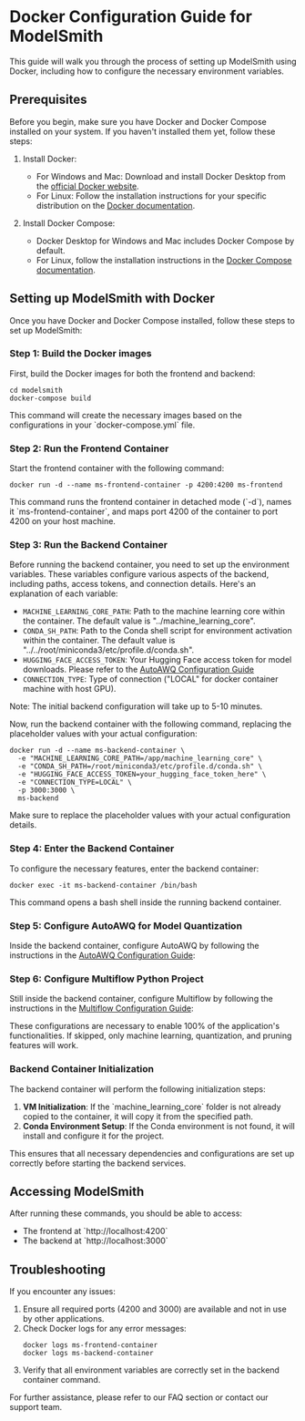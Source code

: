 # Docker Configuration Guide for ModelSmith

This guide will walk you through the process of setting up ModelSmith using Docker, including how to configure the necessary environment variables.

## Prerequisites

Before you begin, make sure you have Docker and Docker Compose installed on your system. If you haven't installed them yet, follow these steps:

1. Install Docker:

   - For Windows and Mac: Download and install Docker Desktop from the [official Docker website](https://www.docker.com/products/docker-desktop).
   - For Linux: Follow the installation instructions for your specific distribution on the [Docker documentation](https://docs.docker.com/engine/install/).

2. Install Docker Compose:
   - Docker Desktop for Windows and Mac includes Docker Compose by default.
   - For Linux, follow the installation instructions in the [Docker Compose documentation](https://docs.docker.com/compose/install/).

## Setting up ModelSmith with Docker

Once you have Docker and Docker Compose installed, follow these steps to set up ModelSmith:

### Step 1: Build the Docker images

First, build the Docker images for both the frontend and backend:

```shell
cd modelsmith
docker-compose build
```

This command will create the necessary images based on the configurations in your \`docker-compose.yml\` file.

### Step 2: Run the Frontend Container

Start the frontend container with the following command:

```shell
docker run -d --name ms-frontend-container -p 4200:4200 ms-frontend
```

This command runs the frontend container in detached mode (\`-d\`), names it \`ms-frontend-container\`, and maps port 4200 of the container to port 4200 on your host machine.

### Step 3: Run the Backend Container

Before running the backend container, you need to set up the environment variables. These variables configure various aspects of the backend, including paths, access tokens, and connection details. Here's an explanation of each variable:

- `MACHINE_LEARNING_CORE_PATH`: Path to the machine learning core within the container. The default value is "../machine_learning_core".
- `CONDA_SH_PATH`: Path to the Conda shell script for environment activation within the container. The default value is "../../root/miniconda3/etc/profile.d/conda.sh".
- `HUGGING_FACE_ACCESS_TOKEN`: Your Hugging Face access token for model downloads. Please refer to the [AutoAWQ Configuration Guide](configure-autoawq.md)
- `CONNECTION_TYPE`: Type of connection ("LOCAL" for docker container machine with host GPU).

Note: The initial backend configuration will take up to 5-10 minutes.

Now, run the backend container with the following command, replacing the placeholder values with your actual configuration:

```shell
docker run -d --name ms-backend-container \
  -e "MACHINE_LEARNING_CORE_PATH=/app/machine_learning_core" \
  -e "CONDA_SH_PATH=/root/miniconda3/etc/profile.d/conda.sh" \
  -e "HUGGING_FACE_ACCESS_TOKEN=your_hugging_face_token_here" \
  -e "CONNECTION_TYPE=LOCAL" \
  -p 3000:3000 \
  ms-backend
```

Make sure to replace the placeholder values with your actual configuration details.

### Step 4: Enter the Backend Container

To configure the necessary features, enter the backend container:

```shell
docker exec -it ms-backend-container /bin/bash
```

This command opens a bash shell inside the running backend container.

### Step 5: Configure AutoAWQ for Model Quantization

Inside the backend container, configure AutoAWQ by following the instructions in the [AutoAWQ Configuration Guide](configure-autoawq.md):

### Step 6: Configure Multiflow Python Project

Still inside the backend container, configure Multiflow by following the instructions in the [Multiflow Configuration Guide](configure-multiflow.md):

These configurations are necessary to enable 100% of the application's functionalities. If skipped, only machine learning, quantization, and pruning features will work.

### Backend Container Initialization

The backend container will perform the following initialization steps:

1. **VM Initialization**: If the \`machine_learning_core\` folder is not already copied to the container, it will copy it from the specified path.
2. **Conda Environment Setup**: If the Conda environment is not found, it will install and configure it for the project.

This ensures that all necessary dependencies and configurations are set up correctly before starting the backend services.

## Accessing ModelSmith

After running these commands, you should be able to access:

- The frontend at \`http://localhost:4200\`
- The backend at \`http://localhost:3000\`

## Troubleshooting

If you encounter any issues:

1. Ensure all required ports (4200 and 3000) are available and not in use by other applications.
2. Check Docker logs for any error messages:
   ```shell
   docker logs ms-frontend-container
   docker logs ms-backend-container
   ```
3. Verify that all environment variables are correctly set in the backend container command.

For further assistance, please refer to our FAQ section or contact our support team.
